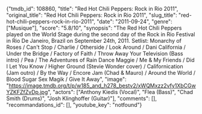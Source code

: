 {"tmdb_id": 108860, "title": "Red Hot Chili Peppers: Rock in Rio 2011", "original_title": "Red Hot Chili Peppers: Rock in Rio 2011", "slug_title": "red-hot-chili-peppers-rock-in-rio-2011", "date": "2011-09-24", "genre": ["Musique"], "score": "5.8/10", "synopsis": "The Red Hot Chili Peppers played on the World Stage during the second day of the Rock in Rio Festival in Rio De Janeiro, Brazil on September 24th, 2011.  Setlist: Monarchy of Roses / Can't Stop / Charlie / Otherside / Look Around / Dani California / Under the Bridge / Factory of Faith / Throw Away Your Television (Bass intro) / Pea / The Adventures of Rain Dance Maggie / Me & My Friends / Did I Let You Know / Higher Ground (Stevie Wonder cover) / Californication (Jam outro) / By the Way / Encore Jam (Chad & Mauro) / Around the World / Blood Sugar Sex Magik / Give It Away", "image": "https://image.tmdb.org/t/p/w185_and_h278_bestv2/xWQMxzz2vfy1XbCGwYZKFZfZvDp.jpg", "actors": ["Anthony Kiedis (Vocal)", "Flea (Bass)", "Chad Smith (Drums)", "Josh Klinghoffer (Guitar)"], "comments": [], "recommandations_id": [], "youtube_key": "notfound"}